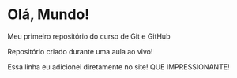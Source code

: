 # Olá, Mundo!
 Meu primeiro repositório do curso de Git e GitHub

Repositório criado durante uma aula ao vivo!

Essa linha eu adicionei diretamente no site! QUE IMPRESSIONANTE!
